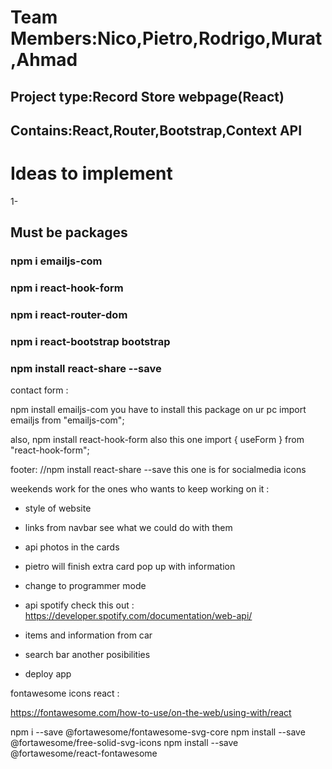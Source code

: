 # Team Members:Nico,Pietro,Rodrigo,Murat,Ahmad

## Project type:Record Store webpage(React)

## Contains:React,Router,Bootstrap,Context API

# Ideas to implement

1-

## Must be packages

### npm i emailjs-com

### npm i react-hook-form

### npm i react-router-dom

### npm i react-bootstrap bootstrap

### npm install react-share --save

contact form :

npm install emailjs-com you have to install this package on ur pc
import emailjs from "emailjs-com";

also, npm install react-hook-form also this one
import { useForm } from "react-hook-form";

footer: //npm install react-share --save this one is for socialmedia icons

weekends work for the ones who wants to keep working on it :

- style of website

- links from navbar see what we could do with them

- api photos in the cards

- pietro will finish extra card pop up with information

- change to programmer mode

- api spotify check this out : https://developer.spotify.com/documentation/web-api/

- items and information from car

- search bar another posibilities

- deploy app

fontawesome icons react :

https://fontawesome.com/how-to-use/on-the-web/using-with/react

npm i --save @fortawesome/fontawesome-svg-core
npm install --save @fortawesome/free-solid-svg-icons
npm install --save @fortawesome/react-fontawesome
